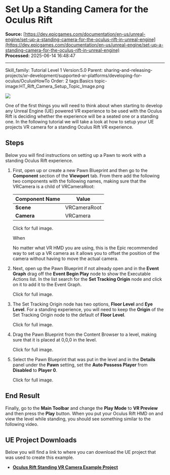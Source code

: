 # Set Up a Standing Camera for the Oculus Rift

**Source:** [https://dev.epicgames.com/documentation/en-us/unreal-engine/set-up-a-standing-camera-for-the-oculus-rift-in-unreal-engine](https://dev.epicgames.com/documentation/en-us/unreal-engine/set-up-a-standing-camera-for-the-oculus-rift-in-unreal-engine)  
**Processed:** 2025-06-14 16:48:47

---

Skill\_family: Tutorial Level 1 Version:5.0 Parent: sharing-and-releasing-projects/xr-development/supported-xr-platforms/developing-for-oculus/OculusHowTo Order: 2 tags:Basics topic-image:HT\_Rift\_Camera\_Setup\_Topic\_Image.png

![](https://d1iv7db44yhgxn.cloudfront.net/documentation/images/01028070-330d-4603-8ecb-09cc461cbf54/vr_standing_experience.png)

One of the first things you will need to think about when starting to develop any Unreal Engine (UE) powered VR experience to be used with the Oculus Rift is deciding whether the experience will be a seated one or a standing one. In the following tutorial we will take a look at how to setup your UE projects VR camera for a standing Oculus Rift VR experience.

## Steps

Below you will find instructions on setting up a Pawn to work with a standing Oculus Rift experience.

1.  First, open up or create a new Pawn Blueprint and then go to the **Component** section of the **Viewport** tab. From there add the following two components with the following names, making sure that the VRCamera is a child of VRCameraRoot:
    
    | Component Name | Value |
    | --- | --- |
    | **Scene** | VRCameraRoot |
    | **Camera** | VRCamera |
    
    Click for full image.
    
    When
    
    No matter what VR HMD you are using, this is the Epic recommended way to set up a VR camera as it allows you to offset the position of the camera without having to move the actual camera.
    
2.  Next, open up the Pawn Blueprint if not already open and in the **Event Graph** drag off the **Event Begin Play** node to show the Executable Actions list. In the list search for the **Set Tracking Origin** node and click on it to add it to the Event Graph.
    
    Click for full image.
    
3.  The Set Tracking Origin node has two options, **Floor Level** and **Eye Level**. For a standing experience, you will need to keep the **Origin** of the Set Tracking Origin node to the default of **Floor Level**.
    
    Click for full image.
    
4.  Drag the Pawn Blueprint from the Content Browser to a level, making sure that it is placed at 0,0,0 in the level.
    
    Click for full image.
    
5.  Select the Pawn Blueprint that was put in the level and in the **Details** panel under the **Pawn** setting, set the **Auto Possess Player** from **Disabled** to **Player 0**.
    
    Click for full image.
    

## End Result

Finally, go to the **Main Toolbar** and change the **Play Mode** to **VR Preview** and then press the **Play** button. When you put your Oculus Rift HMD on and view the level while standing, you should see something similar to the following video.

## UE Project Downloads

Below you will find a link to where you can download the UE project that was used to create this example.

-   [**Oculus Rift Standing VR Camera Example Project**](https://epicgames.box.com/s/qgoh6uk0f8ra4rtvp0jdrxygfb2n9ykv)